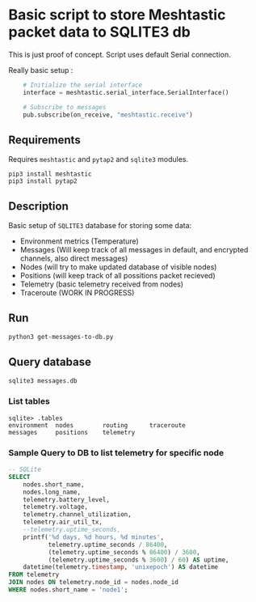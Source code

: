 # Basic script to store Meshtastic packet data to SQLITE3 db

This is just proof of concept.
Script uses default Serial connection. 

Really basic setup :
```python
    # Initialize the serial interface
    interface = meshtastic.serial_interface.SerialInterface()

    # Subscribe to messages
    pub.subscribe(on_receive, "meshtastic.receive")
```

## Requirements

Requires `meshtastic` and `pytap2` and `sqlite3` modules.

```shell
pip3 install meshtastic
pip3 install pytap2
```

## Description

Basic setup of `SQLITE3` database for storing some data:

- Environment metrics (Temperature)
- Messages (Will keep track of all messages in default, and encrypted channels, also direct messages)
- Nodes (will try to make updated database of visible nodes)
- Positions (will keep track of all possitions packet recieved)
- Telemetry (basic telemetry received from nodes)
- Traceroute (WORK IN PROGRESS)

## Run 

```bash
python3 get-messages-to-db.py
```


## Query database

```bash
sqlite3 messages.db
```

### List tables

```shell
sqlite> .tables
environment  nodes        routing      traceroute 
messages     positions    telemetry 
```

### Sample Query to DB to list telemetry for specific node
```sql
-- SQLite
SELECT 
    nodes.short_name, 
    nodes.long_name, 
    telemetry.battery_level,
    telemetry.voltage, 
    telemetry.channel_utilization, 
    telemetry.air_util_tx,
    --telemetry.uptime_seconds,
    printf('%d days, %d hours, %d minutes', 
           telemetry.uptime_seconds / 86400, 
           (telemetry.uptime_seconds % 86400) / 3600, 
           (telemetry.uptime_seconds % 3600) / 60) AS uptime,
    datetime(telemetry.timestamp, 'unixepoch') AS datetime
FROM telemetry 
JOIN nodes ON telemetry.node_id = nodes.node_id
WHERE nodes.short_name = 'node1';


```